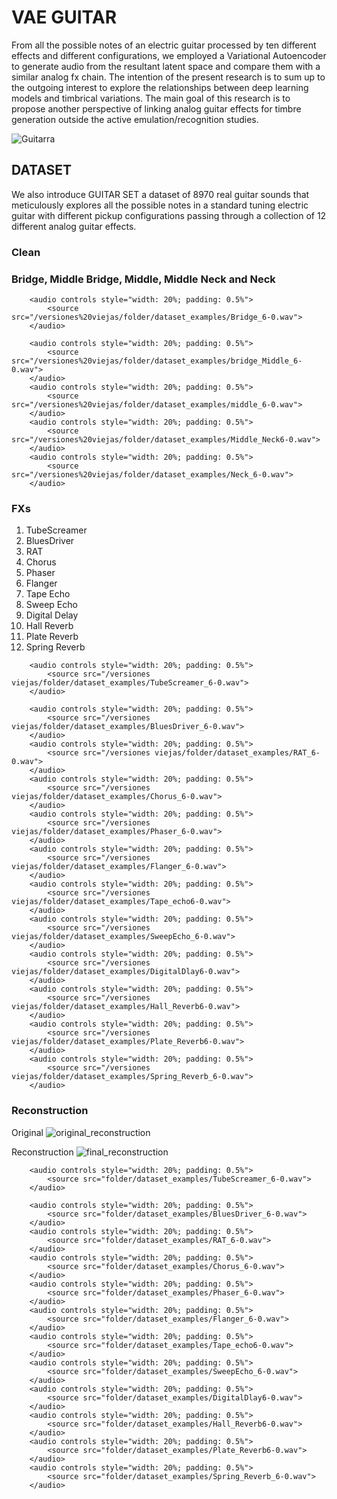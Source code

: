 
# VAE GUITAR

From all the possible notes of an electric guitar processed by ten different effects and different configurations, we employed a Variational Autoencoder to generate audio from the resultant latent space and compare them with a similar analog fx chain. The intention of the present research is to sum up to the outgoing interest to explore the relationships between deep learning models and timbrical variations. The main goal of this research is to propose another perspective of linking analog guitar effects for timbre generation outside the active emulation/recognition studies.

![Guitarra](https://user-images.githubusercontent.com/31640735/170167851-d74f1017-5f94-45d9-8f28-78c10a3f8668.JPG)

## DATASET

We also introduce GUITAR SET a dataset of 8970 real guitar sounds that meticulously explores all the possible notes in a standard tuning electric guitar with different pickup configurations passing through a collection of 12 different analog guitar effects.

### Clean
### Bridge, Middle Bridge, Middle, Middle Neck and Neck
<div class="figure">
    <div align ="left">

        <audio controls style="width: 20%; padding: 0.5%">
            <source src="/versiones%20viejas/folder/dataset_examples/Bridge_6-0.wav">
        </audio>
        
        <audio controls style="width: 20%; padding: 0.5%">
            <source src="/versiones%20viejas/folder/dataset_examples/bridge_Middle_6-0.wav">
        </audio> 
        <audio controls style="width: 20%; padding: 0.5%">
            <source src="/versiones%20viejas/folder/dataset_examples/middle_6-0.wav">
        </audio>
        <audio controls style="width: 20%; padding: 0.5%">
            <source src="/versiones%20viejas/folder/dataset_examples/Middle_Neck6-0.wav">
        </audio>
        <audio controls style="width: 20%; padding: 0.5%">
            <source src="/versiones%20viejas/folder/dataset_examples/Neck_6-0.wav">
        </audio>
</div>
</div>

### FXs

1. TubeScreamer
2. BluesDriver
3. RAT
4. Chorus
5. Phaser
6. Flanger
7. Tape Echo
8. Sweep Echo
9. Digital Delay
10. Hall Reverb
11. Plate Reverb
12. Spring Reverb


<div class="figure">
    <div align ="left">

        <audio controls style="width: 20%; padding: 0.5%">
            <source src="/versiones viejas/folder/dataset_examples/TubeScreamer_6-0.wav">
        </audio>
        
        <audio controls style="width: 20%; padding: 0.5%">
            <source src="/versiones viejas/folder/dataset_examples/BluesDriver_6-0.wav">
        </audio> 
        <audio controls style="width: 20%; padding: 0.5%">
            <source src="/versiones viejas/folder/dataset_examples/RAT_6-0.wav">
        </audio>
        <audio controls style="width: 20%; padding: 0.5%">
            <source src="/versiones viejas/folder/dataset_examples/Chorus_6-0.wav">
        </audio>
        <audio controls style="width: 20%; padding: 0.5%">
            <source src="/versiones viejas/folder/dataset_examples/Phaser_6-0.wav">
        </audio>
        <audio controls style="width: 20%; padding: 0.5%">
            <source src="/versiones viejas/folder/dataset_examples/Flanger_6-0.wav">
        </audio>
        <audio controls style="width: 20%; padding: 0.5%">
            <source src="/versiones viejas/folder/dataset_examples/Tape_echo6-0.wav">
        </audio>
        <audio controls style="width: 20%; padding: 0.5%">
            <source src="/versiones viejas/folder/dataset_examples/SweepEcho_6-0.wav">
        </audio>
        <audio controls style="width: 20%; padding: 0.5%">
            <source src="/versiones viejas/folder/dataset_examples/DigitalDlay6-0.wav">
        </audio>
        <audio controls style="width: 20%; padding: 0.5%">
            <source src="/versiones viejas/folder/dataset_examples/Hall_Reverb6-0.wav">
        </audio>
        <audio controls style="width: 20%; padding: 0.5%">
            <source src="/versiones viejas/folder/dataset_examples/Plate_Reverb6-0.wav">
        </audio>
        <audio controls style="width: 20%; padding: 0.5%">
            <source src="/versiones viejas/folder/dataset_examples/Spring_Reverb_6-0.wav">
        </audio>
</div>
</div>

### Reconstruction


Original
![original_reconstruction](https://user-images.githubusercontent.com/92285232/171472384-a29b738b-485f-4d7c-b725-1f305d76410f.png)

Reconstruction
![final_reconstruction](https://user-images.githubusercontent.com/92285232/171472556-42974d6f-94ac-458d-8216-ba6aabb70255.png)

<div class="figure">
    <div align ="left">

        <audio controls style="width: 20%; padding: 0.5%">
            <source src="folder/dataset_examples/TubeScreamer_6-0.wav">
        </audio>
        
        <audio controls style="width: 20%; padding: 0.5%">
            <source src="folder/dataset_examples/BluesDriver_6-0.wav">
        </audio> 
        <audio controls style="width: 20%; padding: 0.5%">
            <source src="folder/dataset_examples/RAT_6-0.wav">
        </audio>
        <audio controls style="width: 20%; padding: 0.5%">
            <source src="folder/dataset_examples/Chorus_6-0.wav">
        </audio>
        <audio controls style="width: 20%; padding: 0.5%">
            <source src="folder/dataset_examples/Phaser_6-0.wav">
        </audio>
        <audio controls style="width: 20%; padding: 0.5%">
            <source src="folder/dataset_examples/Flanger_6-0.wav">
        </audio>
        <audio controls style="width: 20%; padding: 0.5%">
            <source src="folder/dataset_examples/Tape_echo6-0.wav">
        </audio>
        <audio controls style="width: 20%; padding: 0.5%">
            <source src="folder/dataset_examples/SweepEcho_6-0.wav">
        </audio>
        <audio controls style="width: 20%; padding: 0.5%">
            <source src="folder/dataset_examples/DigitalDlay6-0.wav">
        </audio>
        <audio controls style="width: 20%; padding: 0.5%">
            <source src="folder/dataset_examples/Hall_Reverb6-0.wav">
        </audio>
        <audio controls style="width: 20%; padding: 0.5%">
            <source src="folder/dataset_examples/Plate_Reverb6-0.wav">
        </audio>
        <audio controls style="width: 20%; padding: 0.5%">
            <source src="folder/dataset_examples/Spring_Reverb_6-0.wav">
        </audio>
</div>
</div>
